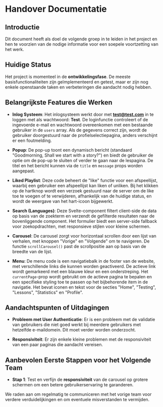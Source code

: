 # Handover Documentatie

## Introductie

Dit document heeft als doel de volgende groep in te leiden in het project en hen te voorzien van de nodige informatie voor een soepele voortzetting van het werk.

## Huidige Status

Het project is momenteel in de **ontwikkelingsfase**. De meeste basisfunctionaliteiten zijn geïmplementeerd en getest, maar er zijn nog enkele openstaande taken en verbeteringen die aandacht nodig hebben.

## Belangrijkste Features die Werken

- **Inlog Systeem**: Het inlogsysteem werkt door met **test@test.com** in te loggen met als wachtwoord: **Test**. De loginfunctie controleert of de ingevoerde e-mail en wachtwoord overeenkomen met een bestaande gebruiker in de `users` array. Als de gegevens correct zijn, wordt de gebruiker doorgestuurd naar de profielselectiepagina, anders verschijnt er een foutmelding.

- **Popup**: De pop-up toont een dynamisch bericht (standaard "Goodmorning, Shall we start with a story?") en biedt de gebruiker de optie om de pop-up te sluiten of verder te gaan naar de lespagina. De titel en het bericht kunnen via de `title` en `message` props worden aangepast.

- **Liked Playlist**: Deze code beheert de "like" functie voor een afspeellijst, waarbij een gebruiker een afspeellijst kan liken of unliken. Bij het klikken op de hartknop wordt een verzoek gestuurd naar de server om de like toe te voegen of te verwijderen, afhankelijk van de huidige status, en wordt de weergave van het hart-icoon bijgewerkt.

- **Search (Languages)**: Deze Svelte-component filtert client-side de data op basis van de zoekterm en verzendt de gefilterde resultaten naar de bovenliggende component. Het formulier biedt een server-side fallback voor zoekopdrachten, met responsieve stijlen voor kleine schermen.

- **Carousel**: De carousel zorgt voor horizontaal scrollen door een lijst van verhalen, met knoppen "Vorige" en "Volgende" om te navigeren. De functie `scrollCarousel()` past de scrollpositie aan op basis van de breedte van de lijst.

- **Menu**: De menu code is een navigatiebalk in de footer van de website, met verschillende links die kunnen worden geactiveerd. De actieve link wordt gemarkeerd met een blauwe kleur en een onderstreping. Het `currentPage`-prop wordt gebruikt om de actieve pagina te bepalen en een specifieke styling toe te passen op het bijbehorende item in de navigatie. Het bevat iconen en tekst voor de secties "Home", "Testing", "Lessons", "Statistics" en "Profile".

## Aandachtspunten of Uitdagingen

- **Probleem met User Authenticatie**: Er is een probleem met de validatie van gebruikers die niet goed werkt bij meerdere gebruikers met hetzelfde e-maildomein. Dit moet verder worden onderzocht.

- **Responsiviteit**: Er zijn enkele kleine problemen met de responsiviteit van een paar paginas die aandacht vereisen.

## Aanbevolen Eerste Stappen voor het Volgende Team

- **Stap 1**: Test en verfijn de **responsiviteit** van de carousel op grotere schermen om een betere gebruikerservaring te garanderen.

We raden aan om regelmatig te communiceren met het vorige team voor verdere verduidelijkingen en om eventuele misverstanden te vermijden.
